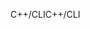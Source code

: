 <span data-ttu-id="9d131-101">C++/CLI</span><span class="sxs-lookup"><span data-stu-id="9d131-101">C++/CLI</span></span>